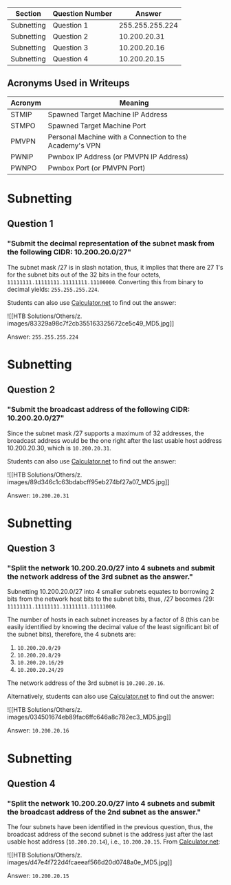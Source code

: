 
| Section    | Question Number | Answer          |
| ---------- | --------------- | --------------- |
| Subnetting | Question 1      | 255.255.255.224 |
| Subnetting | Question 2      | 10.200.20.31    |
| Subnetting | Question 3      | 10.200.20.16    |
| Subnetting | Question 4      | 10.200.20.15    |

## Acronyms Used in Writeups

| Acronym | Meaning |
| --- | --- |
| STMIP | Spawned Target Machine IP Address |
| STMPO | Spawned Target Machine Port |
| PMVPN | Personal Machine with a Connection to the Academy's VPN |
| PWNIP | Pwnbox IP Address (or PMVPN IP Address) |
| PWNPO | Pwnbox Port (or PMVPN Port) |

# Subnetting

## Question 1

### "Submit the decimal representation of the subnet mask from the following CIDR: 10.200.20.0/27"

The subnet mask /27 is in slash notation, thus, it implies that there are 27 1's for the subnet bits out of the 32 bits in the four octets, `11111111.11111111.11111111.11100000`. Converting this from binary to decimal yields: `255.255.255.224`.

Students can also use [Calculator.net](https://www.calculator.net/ip-subnet-calculator.html) to find out the answer:

![[HTB Solutions/Others/z. images/83329a98c7f2cb355163325672ce5c49_MD5.jpg]]

Answer: `255.255.255.224`

# Subnetting

## Question 2

### "Submit the broadcast address of the following CIDR: 10.200.20.0/27"

Since the subnet mask /27 supports a maximum of 32 addresses, the broadcast address would be the one right after the last usable host address 10.200.20.30, which is `10.200.20.31`.

Students can also use [Calculator.net](https://www.calculator.net/ip-subnet-calculator.html?cclass=any&csubnet=27&cip=10.200.20.0&ctype=ipv4&printit=0&x=66&y=16) to find out the answer:

![[HTB Solutions/Others/z. images/89d346c1c63bdabcff95eb274bf27a07_MD5.jpg]]

Answer: `10.200.20.31`

# Subnetting

## Question 3

### "Split the network 10.200.20.0/27 into 4 subnets and submit the network address of the 3rd subnet as the answer."

Subnetting 10.200.20.0/27 into 4 smaller subnets equates to borrowing 2 bits from the network host bits to the subnet bits, thus, /27 becomes /29: `11111111.11111111.11111111.11111000`.

The number of hosts in each subnet increases by a factor of 8 (this can be easily identified by knowing the decimal value of the least significant bit of the subnet bits), therefore, the 4 subnets are:

1. `10.200.20.0/29`
2. `10.200.20.8/29`
3. `10.200.20.16/29`
4. `10.200.20.24/29`

The network address of the 3rd subnet is `10.200.20.16`.

Alternatively, students can also use [Calculator.net](https://www.calculator.net/ip-subnet-calculator.html?cclass=any&csubnet=29&cip=10.200.20.0&ctype=ipv4&printit=0&x=56&y=23) to find out the answer:

![[HTB Solutions/Others/z. images/034501674eb89fac6ffc646a8c782ec3_MD5.jpg]]

Answer: `10.200.20.16`

# Subnetting

## Question 4

### "Split the network 10.200.20.0/27 into 4 subnets and submit the broadcast address of the 2nd subnet as the answer."

The four subnets have been identified in the previous question, thus, the broadcast address of the second subnet is the address just after the last usable host address (`10.200.20.14`), i.e., `10.200.20.15`. From [Calculator.net](https://www.calculator.net/ip-subnet-calculator.html?cclass=any&csubnet=29&cip=10.200.20.0&ctype=ipv4&printit=0&x=56&y=23):

![[HTB Solutions/Others/z. images/d47e4f722d4fcaeeaf566d20d0748a0e_MD5.jpg]]

Answer: `10.200.20.15`